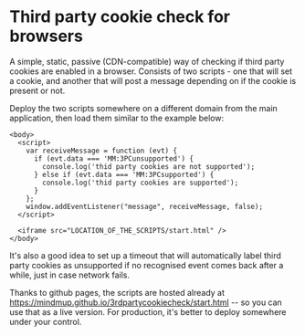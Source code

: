Third party cookie check for browsers
=====================================

A simple, static, passive (CDN-compatible) way of checking if third party cookies are enabled in a browser.
Consists of two scripts - one that will set a cookie, and another that will post a message depending on if the
cookie is present or not. 

Deploy the two scripts somewhere on a different domain from the main application, then load them similar to the 
example below:


````
<body>
  <script>
    var receiveMessage = function (evt) {
      if (evt.data === 'MM:3PCunsupported') {
        console.log('thid party cookies are not supported');
      } else if (evt.data === 'MM:3PCsupported') {
        console.log('thid party cookies are supported');
      }
    };
    window.addEventListener("message", receiveMessage, false);
  </script>

  <iframe src="LOCATION_OF_THE_SCRIPTS/start.html" />
</body>
````

It's also a good idea to set up a timeout that will automatically label third party cookies as unsupported if no recognised event comes back
after a while, just in case network fails. 


Thanks to github pages, the scripts are hosted already at https://mindmup.github.io/3rdpartycookiecheck/start.html -- so you can use that as a live
version. For production, it's better to deploy somewhere under your control. 
